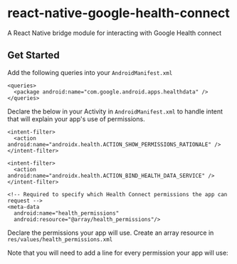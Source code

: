 # react-native-google-health-connect

A React Native bridge module for interacting with Google Health connect

## Get Started

Add the following queries into your ```AndroidManifest.xml```

```text
<queries>
  <package android:name="com.google.android.apps.healthdata" />
</queries>
```

Declare the below in your Activity in ```AndroidManifest.xml``` to handle intent that will explain your app's use of permissions.

```text
<intent-filter>
  <action android:name="androidx.health.ACTION_SHOW_PERMISSIONS_RATIONALE" />
</intent-filter>

<intent-filter>
  <action android:name="androidx.health.ACTION_BIND_HEALTH_DATA_SERVICE" />
</intent-filter>

<!-- Required to specify which Health Connect permissions the app can request -->
<meta-data
  android:name="health_permissions"
  android:resource="@array/health_permissions"/>
```

Declare the permissions your app will use. Create an array resource in ```res/values/health_permissions.xml```

Note that you will need to add a line for every permission your app will use:
